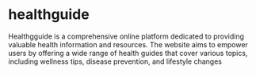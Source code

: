 # healthguide
Healthgguide is a comprehensive online platform dedicated to providing valuable health information and resources. The website aims to empower users by offering a wide range of health guides that cover various topics, including wellness tips, disease prevention, and lifestyle changes
